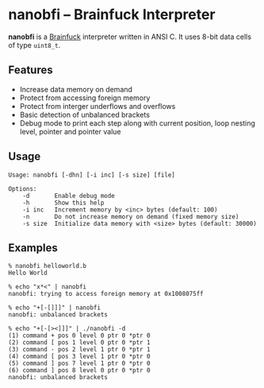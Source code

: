 nanobfi – Brainfuck Interpreter
===============================

**nanobfi** is a [Brainfuck](http://en.wikipedia.org/wiki/Brainfuck)
interpreter written in ANSI C. It uses 8-bit data cells of type
`uint8_t`.

Features
--------

* Increase data memory on demand
* Protect from accessing foreign memory
* Protect from interger underflows and overflows
* Basic detection of unbalanced brackets
* Debug mode to print each step along with current position,
  loop nesting level, pointer and pointer value

Usage
-----

    Usage: nanobfi [-dhn] [-i inc] [-s size] [file]

    Options:
        -d       Enable debug mode
        -h       Show this help
        -i inc   Increment memory by <inc> bytes (default: 100)
        -n       Do not increase memory on demand (fixed memory size)
        -s size  Initialize data memory with <size> bytes (default: 30000)

Examples
--------

    % nanobfi helloworld.b
    Hello World

    % echo "x*<" | nanobfi
    nanobfi: trying to access foreign memory at 0x1008075ff

    % echo "+[-[]]]" | nanobfi
    nanobfi: unbalanced brackets

    % echo "+[-[><]]]" | ./nanobfi -d
    (1) command + pos 0 level 0 ptr 0 *ptr 0
    (2) command [ pos 1 level 0 ptr 0 *ptr 1
    (3) command - pos 2 level 1 ptr 0 *ptr 1
    (4) command [ pos 3 level 1 ptr 0 *ptr 0
    (5) command ] pos 7 level 1 ptr 0 *ptr 0
    (6) command ] pos 8 level 0 ptr 0 *ptr 0
    nanobfi: unbalanced brackets
